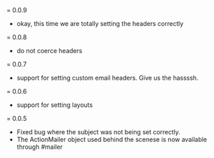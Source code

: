= 0.0.9
* okay, this time we are totally setting the headers correctly

= 0.0.8
* do not coerce headers

= 0.0.7
* support for setting custom email headers. Give us the hassssh.

= 0.0.6
* support for setting layouts

= 0.0.5
* Fixed bug where the subject was not being set correctly.
* The ActionMailer object used behind the scenese is now available through #mailer
